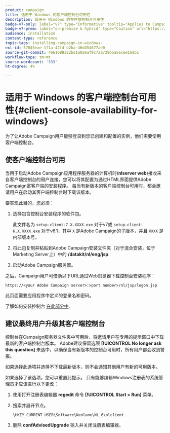 ```yaml
---
product: campaign
title: 适用于 Windows 的客户端控制台可用性
description: 适用于 Windows 的客户端控制台可用性
badge-v7-only: label="v7" type="Informative" tooltip="Applies to Campaign Classic v7 only"
badge-v7-prem: label="on-premise & hybrid" type="Caution" url="https://experienceleague.adobe.com/docs/campaign-classic/using/installing-campaign-classic/architecture-and-hosting-models/hosting-models-lp/hosting-models.html" tooltip="Applies to on-premise and hybrid deployments only"
audience: installation
content-type: reference
topic-tags: installing-campaign-in-windows-
exl-id: 57845eae-1f1a-42f4-b2ba-46d454677ae0
source-git-commit: 4661688a22bd1a82eaf9c72a739b5a5ecee168b1
workflow-type: tm+mt
source-wordcount: '333'
ht-degree: 4%

---
```


# 适用于 Windows 的客户端控制台可用性{#client-console-availability-for-windows}



为了让Adobe Campaign用户能够登录到您已创建和配置的实例，他们需要使用客户端控制台。

## 使客户端控制台可用

当用于启动Adobe Campaign应用程序服务器的计算机时(**nlserver web**)接收来自客户端控制台的用户连接，您可以将其配置为通过HTML界面提供Adobe Campaign富客户端的安装程序。 每当有新版本的客户端控制台可用时，都会邀请用户在启动其客户端控制台时下载该版本。

要实现此目的，您必须：

1. 选择包含控制台安装程序的软件包。

   此文件名为 `setup-client-7.X.XXXX.exe` 对于v7或 `setup-client-6.X.XXXX.exe` 对于v6.1，其中 `X` 是Adobe Campaign的子版本，并且 `XXXX` 是内部版本号。

1. 将此包复制并粘贴到Adobe Campaign安装文件夹（对于混合安装，位于Marketing Server上）中的 **/datakit/nl/eng/jsp**.
1. 启动Adobe Campaign服务器。

之后，Campaign用户可借助以下URL通过Web浏览器下载控制台安装程序：

```
https://<your Adobe Campaign server>:>port number>/nl/jsp/logon.jsp
```

此页面需要应用程序中定义的登录名和密码。

了解如何安装控制台 [在此部分中](../../installation/using/installing-the-client-console.md).

## 建议最终用户升级其客户端控制台

控制台在Campaign服务器文件夹中可用后，将邀请用户在专用的提示窗口中下载最新的客户端控制台版本。 Adobe建议保留选项 **[!UICONTROL No longer ask this question]** 未选中，以确保当有新版本的控制台可用时，所有用户都会收到警报。

如果选择此选项并选择不下载最新版本，则不会通知其他用户有新的可用版本。

如果选择了该选项，您可以重置此提示。 只有能够编辑Windows注册表的系统管理员才应该进行以下更改：

1. 使用打开注册表编辑器 **regedit** 命令 **[!UICONTROL Start > Run]** 菜单。
1. 搜索并展开节点。

   ```
   \HKEY_CURRENT_USER\Software\Neolane\NL_6\nlclient
   ```

1. 删除 **confAdvisedUpgrade** 输入并关闭注册表编辑器。
